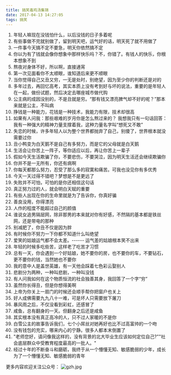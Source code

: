 ```yaml
---
title: 搞笑毒鸡汤集锦
date: 2017-04-13 14:27:05
tags: 搞笑
---
```

1. 年轻人嘛现在没钱怕什么，以后没钱的日子多着呢
2. 有些事做不完就别做了，留到明天吧，运气好的话，明天死了就不用做了
3. 一件事今天搞不定不要急，明天你依然搞不定
4. 你以为有了钱就会像你想象中那样快乐吗？不，你错了。有钱人的快乐，你根本想象不到
5. 熬夜对身体不好，所以啊，直接通宵
6. 第一次见面看你不太顺眼，谁知道后来更不顺眼
7. 当你觉得自己又丑又穷，一无是处时，别绝望，因为至少你的判断还是对的
8. 多年过去，再回忆高考，其实本质上没有考到好与坏的说法，重要的是年轻人在一起，做份试题，然后决定去哪座城市做代购
9. 公主病的成因没别的，不是丑就是穷。“那有钱又漂亮脾气却不好的呢？”那本来就是公主，不叫病
10. 挣钱是一种能力，花钱是一种技术，我能力有限，技术却很高
11. 如果有人问我：那些艰难的岁月你是怎么熬过来的？ 我想我只有一句话回答：我有一种强大的精神力量支撑着我，这种力量名字叫“想死又不敢”
12. 失恋的时候，许多年轻人以为整个世界都抛弃了自己，别傻了，世界根本就没需要过你
13. 丑小鸭变为白天鹅不是自己有多努力，而是它的父母就是白天鹅
14. 生活会让你苦上一阵子，等你适应以后，再让你苦上一辈子
15. 假如今天生活欺骗了你，不要悲伤，不要哭泣，因为明天生活还会继续欺骗你
16. 你并不是一无所有，你还有病啊
17. 你每天都那么努力，忍受了那么多的寂寞和痛苦。可我也没见你有多优秀
18. 今天一天过得不错吧？梦想是不是更远了
19. 失败并不可怕，可怕的是你还相信这句话
20. 真正努力过的人，就会明白天赋的重要
21. 有些人出现在你的生命里就是为了告诉你，你真好骗
22. 善良没用，你得漂亮
23. 人作的程度不能超过自己的颜值
24. 谁说女追男隔层网，除非那男的本来就对你有好感，不然隔的基本都是铁丝网，还是带电的那种
25. 别减肥了，你丑不仅是因为胖
26. 有时候你不努力一下你都不知道什么叫绝望
27. 爱笑的姑娘运气都不会太差。------ 运气差的姑娘根本笑不出来
28. 年轻的时候多吃些苦，这样老了吃苦才习惯
29. 总有一天，你会遇到一个好姑娘，她不要你的房，也不要你的车，不要钻石，更不要你的钱，当然她也不要你
30. 我的意中人是盖世英雄，有一天他会踩着七色彩云娶别人
31. 悲剧分为两种，一种叫悲剧，一种叫没钱
32. 有人问我如何在这个物质恒流的社会独善其身，我回答了一个字“穷”
33. 虽然你长得丑，但是你想得美啊
34. 上帝为你关上一扇门的时候还会顺手帮你把窗户也关上
35. 好人成佛需要九九八十一难，可是坏人只需要放下屠刀
36. 暴风雨之后，不仅没看到彩虹，还感冒了
37. 咸鱼，总有翻身的一天。但翻身之后还是咸鱼
38. 其实根本没有真正高冷的人，只不过人家暖的不是你
39. 白雪公主的故事告诉我们，七个小屌丝对她再好也比不过高富帅的一个吻
40. 没有钱包的充实，哪来内心的宁静。很多人都本末倒置了
41. "老师您好，请问像我这样的，没有背景的北大毕业生应该如何定位自己?""社会底层群众中受教育程度最高的一批人。"
42. 经过十年的不断奋斗和磨砺，我终于从一个懵懂无知、敏感脆弱的少年，成长为了一个懵懂无知、敏感脆弱的青年


更多内容欢迎关注公众号：
![gzh.jpg](/images/gzh.jpg)